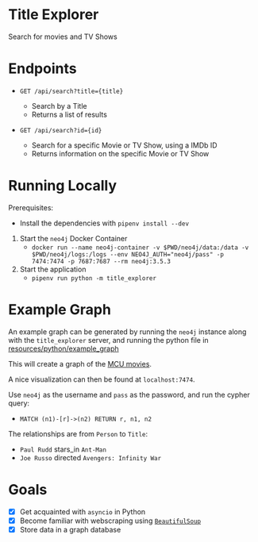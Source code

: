 # Title Explorer

Search for movies and TV Shows

# Endpoints

* `GET /api/search?title={title}`
    * Search by a Title
    * Returns a list of results

* `GET /api/search?id={id}`
    * Search for a specific Movie or TV Show, using a IMDb ID
    * Returns information on the specific Movie or TV Show


# Running Locally

Prerequisites:
* Install the dependencies with `pipenv install --dev`

1. Start the `neo4j` Docker Container
    * `docker run --name neo4j-container -v $PWD/neo4j/data:/data -v $PWD/neo4j/logs:/logs --env NEO4J_AUTH="neo4j/pass" -p 7474:7474 -p 7687:7687 --rm neo4j:3.5.3`
2. Start the application
    * `pipenv run python -m title_explorer`

# Example Graph

An example graph can be generated by running the `neo4j` instance along with the `title_explorer` server, and running the python file in [resources/python/example_graph](./resources/python/example_graph.py)

This will create a graph of the [MCU movies](https://en.wikipedia.org/wiki/Marvel_Cinematic_Universe).

A nice visualization can then be found at `localhost:7474`.

Use `neo4j` as the username and `pass` as the password, and run the cypher query:

* `MATCH (n1)-[r]->(n2) RETURN r, n1, n2`

The relationships are from `Person` to `Title`:

* `Paul Rudd` stars_in `Ant-Man`
* `Joe Russo` directed `Avengers: Infinity War`

# Goals

* [x] Get acquainted with `asyncio` in Python
* [x] Become familiar with webscraping using [`BeautifulSoup`](https://www.crummy.com/software/BeautifulSoup/)
* [x] Store data in a graph database
